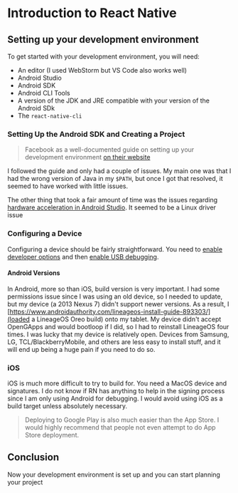 # Introduction to React Native

## Setting up your development environment

To get started with your development environment, you will need:

- An editor (I used WebStorm but VS Code also works well)
- Android Studio
- Android SDK
- Android CLI Tools
- A version of the JDK and JRE compatible with your version of the Android SDk
- The `react-native-cli`

### Setting Up the Android SDK and Creating a Project
> Facebook as a well-documented guide on setting up your development environment [on their website](https://facebook.github.io/react-native/docs/getting-started)
 
I followed the guide and only had a couple of issues. My main one was that I had the wrong version of Java in my `$PATH`, but once I got that resolved, it seemed to have worked with little issues.

The other thing that took a fair amount of time was the issues regarding [hardware acceleration in Android Studio](https://developer.android.com/studio/run/emulator-acceleration). It seemed to be a Linux driver issue

### Configuring a Device

Configuring a device should be fairly straightforward. You need to [enable developer options](https://developer.android.com/studio/debug/dev-options) and then [enable USB debugging](https://developer.android.com/studio/debug/dev-options#debugging).

#### Android Versions
In Android, more so than iOS, build version is very important. I had some permissions issue since I was using an old device, so I needed to update, but my device (a 2013 Nexus 7) didn't support newer versions. As a result, I [https://www.androidauthority.com/lineageos-install-guide-893303/](loaded a LineageOS Oreo build) onto my tablet. My device didn't accept OpenGApps and would bootloop if I did, so I had to reinstall LineageOS four times. I was lucky that my device is relatively open. Devices from Samsung, LG, TCL/BlackberryMobile, and others are less easy to install stuff, and it will end up being a huge pain if you need to do so.

### iOS

iOS is much more difficult to try to build for. You need a MacOS device and signatures. I do not know if RN has anything to help in the signing process since I am only using Android for debugging. I would avoid using iOS as a build target unless absolutely necessary.

> Deploying to Google Play is also much easier than the App Store. I would highly recommend that people not even attempt to do App Store deployment. 

## Conclusion

Now your development environment is set up and you can start planning your project 
